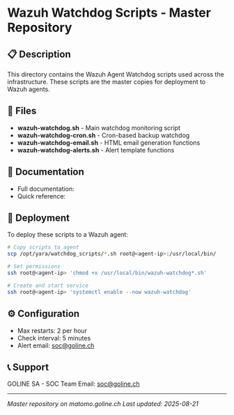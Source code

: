# Wazuh Watchdog Scripts - Master Repository

## 📋 Description
This directory contains the Wazuh Agent Watchdog scripts used across the infrastructure.
These scripts are the master copies for deployment to Wazuh agents.

## 📁 Files
- **wazuh-watchdog.sh** - Main watchdog monitoring script
- **wazuh-watchdog-cron.sh** - Cron-based backup watchdog
- **wazuh-watchdog-email.sh** - HTML email generation functions
- **wazuh-watchdog-alerts.sh** - Alert template functions

## 📖 Documentation
- Full documentation: 
- Quick reference: 

## 🚀 Deployment
To deploy these scripts to a Wazuh agent:

```bash
# Copy scripts to agent
scp /opt/yara/watchdog_scripts/*.sh root@<agent-ip>:/usr/local/bin/

# Set permissions
ssh root@<agent-ip> 'chmod +x /usr/local/bin/wazuh-watchdog*.sh'

# Create and start service
ssh root@<agent-ip> 'systemctl enable --now wazuh-watchdog'
```

## ⚙️ Configuration
- Max restarts: 2 per hour
- Check interval: 5 minutes
- Alert email: soc@goline.ch

## 📞 Support
GOLINE SA - SOC Team
Email: soc@goline.ch

---
*Master repository on matomo.goline.ch*
*Last updated: 2025-08-21*

